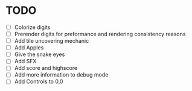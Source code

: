 # TODO

 - [ ] Colorize digits
 - [ ] Prerender digits for preformance and rendering consistency reasons
 - [ ] Add tile uncovering mechanic
 - [ ] Add Apples
 - [ ] Give the snake eyes
 - [ ] Add SFX
 - [ ] Add score and highscore
 - [ ] Add more information to debug mode
 - [ ] Add Controls to 0,0